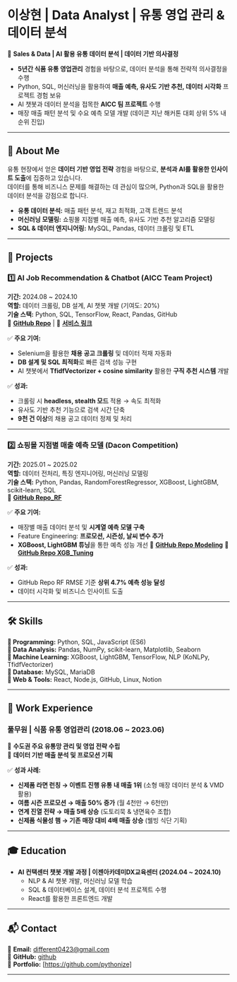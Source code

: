 # 이상현 | Data Analyst | 유통 영업 관리 & 데이터 분석  

📌 **Sales & Data | AI 활용 유통 데이터 분석 | 데이터 기반 의사결정**  
- **5년간 식품 유통 영업관리** 경험을 바탕으로, 데이터 분석을 통해 전략적 의사결정을 수행  
- Python, SQL, 머신러닝을 활용하여 **매출 예측, 유사도 기반 추천, 데이터 시각화** 프로젝트 경험 보유  
- AI 챗봇과 데이터 분석을 접목한 **AICC 팀 프로젝트** 수행  
- 매장 매출 패턴 분석 및 수요 예측 모델 개발 (데이콘 지난 해커톤 대회 상위 5% 내 순위 진입)  

---

## 📌 About Me  
유통 현장에서 얻은 **데이터 기반 영업 전략** 경험을 바탕으로, **분석과 AI를 활용한 인사이트 도출**에 집중하고 있습니다.  
데이터를 통해 비즈니스 문제를 해결하는 데 관심이 많으며, Python과 SQL을 활용한 데이터 분석을 강점으로 합니다.  

- **유통 데이터 분석:** 매출 패턴 분석, 재고 최적화, 고객 트렌드 분석  
- **머신러닝 모델링:** 쇼핑몰 지점별 매출 예측, 유사도 기반 추천 알고리즘 모델링 
- **SQL & 데이터 엔지니어링:** MySQL, Pandas, 데이터 크롤링 및 ETL  

---

## 🚀 Projects  
### 1️⃣ AI Job Recommendation & Chatbot (AICC Team Project)  
**기간:** 2024.08 ~ 2024.10  
**역할:** 데이터 크롤링, DB 설계, AI 챗봇 개발 (기여도: 20%)  
**기술 스택:** Python, SQL, TensorFlow, React, Pandas, GitHub  
🔗 **[GitHub Repo](https://github.com/AICC-PFLOW)** | 🔗 **[서비스 링크](https://pflow.ddns.net/)**  

✅ **주요 기여:**  
- Selenium을 활용한 **채용 공고 크롤링** 및 데이터 적재 자동화  
- **DB 설계 및 SQL 최적화**로 빠른 검색 성능 구현  
- AI 챗봇에서 **TfidfVectorizer + cosine similarity** 활용한 **구직 추천 시스템** 개발  

✅ **성과:**  
- 크롤링 시 **headless, stealth 모드** 적용 → 속도 최적화  
- 유사도 기반 추천 기능으로 검색 시간 단축  
- **9천 건 이상**의 채용 공고 데이터 정제 및 처리  

---

### 2️⃣ 쇼핑몰 지점별 매출 예측 모델 (Dacon Competition)  
**기간:** 2025.01 ~ 2025.02  
**역할:** 데이터 전처리, 특징 엔지니어링, 머신러닝 모델링  
**기술 스택:** Python, Pandas, RandomForestRegressor, XGBoost, LightGBM, scikit-learn, SQL  
🔗 **[GitHub Repo_RF](https://github.com/pythonize/data_study/blob/5c6e354bf1d6521ee49b78c7cd1fdaef8a15e52d/250214_shopping_mall_sales_predict_RF.ipynb)**  

✅ **주요 기여:**  
- 매장별 매출 데이터 분석 및 **시계열 예측 모델 구축**  
- Feature Engineering: **프로모션, 시즌성, 날씨 변수 추가**  
- **XGBoost, LightGBM 튜닝**을 통한 예측 성능 개선
🔗 **[GitHub Repo Modeling](https://github.com/pythonize/data_study/blob/5c6e354bf1d6521ee49b78c7cd1fdaef8a15e52d/250217_shopping_mall_sales_predict_XGB.ipynb)**
🔗 **[GitHub Repo XGB_Tuning](https://github.com/pythonize/data_study/blob/5c6e354bf1d6521ee49b78c7cd1fdaef8a15e52d/250218_shopping_mall_sales_predict_XGB_Tuning.ipynb)** 

✅ **성과:**  
- GitHub Repo RF RMSE 기준 **상위 4.7% 예측 성능 달성**
- 데이터 시각화 및 비즈니스 인사이트 도출 

---

## 🛠 Skills  
**📌 Programming:** Python, SQL, JavaScript (ES6)  
**📌 Data Analysis:** Pandas, NumPy, scikit-learn, Matplotlib, Seaborn  
**📌 Machine Learning:** XGBoost, LightGBM, TensorFlow, NLP (KoNLPy, TfidfVectorizer)  
**📌 Database:** MySQL, MariaDB  
**📌 Web & Tools:** React, Node.js, GitHub, Linux, Notion  

---

## 💼 Work Experience  
### 풀무원 | 식품 유통 영업관리 (2018.06 ~ 2023.06)  
📌 **수도권 주요 유통망 관리 및 영업 전략 수립**  
📌 **데이터 기반 매출 분석 및 프로모션 기획**  

✅ **성과 사례:**  
- **신제품 라면 런칭 → 이벤트 진행 유통 내 매출 1위** (소형 매장 데이터 분석 & VMD 활용)  
- **여름 시즌 프로모션 → 매출 50% 증가** (월 4천만 → 6천만)  
- **연계 진열 전략 → 매출 5배 상승** (도토리묵 & 냉면육수 조합)  
- **신제품 식물성 햄 → 기존 매장 대비 4배 매출 상승** (웰빙 식단 기획)  

---

## 🎓 Education  
- **AI 컨택센터 챗봇 개발 과정 | 이젠아카데미DX교육센터 (2024.04 ~ 2024.10)**  
  - NLP & AI 챗봇 개발, 머신러닝 모델 학습  
  - SQL & 데이터베이스 설계, 데이터 분석 프로젝트 수행  
  - React를 활용한 프론트엔드 개발  

---

## 📬 Contact  
📧 **Email:** different0423@gmail.com  
📌 **GitHub:** [github](https://github.com/pythonize)  
📌 **Portfolio:** [https://github.com/pythonize]  

---
